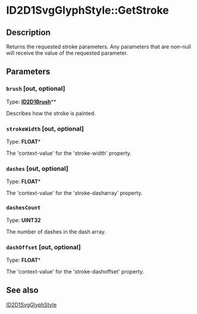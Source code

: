 # ID2D1SvgGlyphStyle::GetStroke

## Description

Returns the requested stroke parameters. Any parameters that are non-null will receive the value of the requested parameter.

## Parameters

### `brush` [out, optional]

Type: **[ID2D1Brush](https://learn.microsoft.com/windows/desktop/api/d2d1/nn-d2d1-id2d1brush)****

Describes how the stroke is painted.

### `strokeWidth` [out, optional]

Type: **FLOAT***

The 'context-value' for the 'stroke-width' property.

### `dashes` [out, optional]

Type: **FLOAT***

The 'context-value' for the 'stroke-dasharray'
property.

### `dashesCount`

Type: **UINT32**

The number of dashes in the dash array.

### `dashOffset` [out, optional]

Type: **FLOAT***

The 'context-value' for the 'stroke-dashoffset' property.

## See also

[ID2D1SvgGlyphStyle](https://learn.microsoft.com/windows/desktop/api/d2d1_3/nn-d2d1_3-id2d1svgglyphstyle)